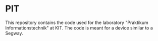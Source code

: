 # PIT

This repository contains the code used for the laboratory "Praktikum Informationstechnik" at KIT. The code is meant for a device similar to a Segway.
